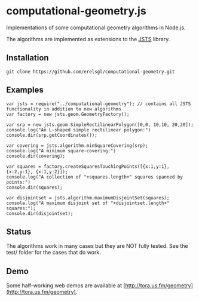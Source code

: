 computational-geometry.js
=========================

Implementations of some computational geometry algorithms in Node.js.

The algorithms are implemented as extensions to the [JSTS](https://github.com/bjornharrtell/jsts) library.


Installation
------------

    git clone https://github.com/erelsgl/computational-geometry.git


Examples
--------

	var jsts = require("../computational-geometry"); // contains all JSTS functionality in addition to new algorithms
	var factory = new jsts.geom.GeometryFactory();
	
	var srp = new jsts.geom.SimpleRectilinearPolygon([0,0, 10,10, 20,20]);
	console.log("An L-shaped simple rectilinear polygon:")
	console.dir(srp.getCoordinates());
	
	var covering = jsts.algorithm.minSquareCovering(srp);
	console.log("A minimum square-covering:")
	console.dir(covering);
	
	var squares = factory.createSquaresTouchingPoints([{x:1,y:1}, {x:2,y:1}, {x:1,y:2}]);
	console.log("A collection of "+squares.length+" squares spanned by points:")
	console.dir(squares);
	
	var disjointset = jsts.algorithm.maximumDisjointSet(squares);
	console.log("A maximum disjoint set of "+disjointset.length+" squares:");
	console.dir(disjointset);


Status
------
The algorithms work in many cases but they are NOT fully tested. See the test/ folder
for the cases that do work.
    
    
Demo
----
Some half-working web demos are available at [http://tora.us.fm/geometry](http://tora.us.fm/geometry).

   